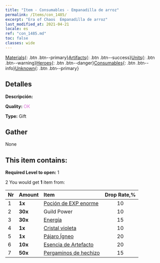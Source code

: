```yaml
---
title: "Item - Consumables - Empanadilla de arroz"
permalink: /Items/con_1485/
excerpt: "Era of Chaos  Empanadilla de arroz"
last_modified_at: 2021-04-21
locale: es
ref: "con_1485.md"
toc: false
classes: wide
---
```

 [Materials](/es/Items/){: .btn .btn--primary}[Artifacts](/es/Items/Artifacts/){: .btn .btn--success}[Units](/es/Items/Units/){: .btn .btn--warning}[Heroes](/es/Items/Heroes/){: .btn .btn--danger}[Consumables](/es/Items/Consumables/){: .btn .btn--info}[Unknown](/es/Items/Unknown/){: .btn .btn--primary}

## Detalles
 **Descripción:** 

 **Quality:** <span style="color: #DA70D6">OK</span>

 **Type:** Gift

## Gather

  None

## This item contains:

 **Required Level to open:** 1

 2 You would get **1** item  from:

  | Nr | Amount |     Item    | Drop Rate,% |
  |:---|:-------|:------------|:---------:|
  | 1 |  **1x** | [Poción de EXP enorme](/es/Items/con_703/) | 10 | 
  | 2 |  **30x** | Guild Power | 10 | 
  | 3 |  **30x** | [Energía](/es/Items/con_900/) | 15 | 
  | 4 |  **1x** | [Cristal violeta](/es/Items/con_720/) | 10 | 
  | 5 |  **1x** | [Pájaro Ígneo](/es/Items/unt_268/) | 20 | 
  | 6 |  **10x** | [Esencia de Artefacto](/es/Items/con_905/) | 20 | 
  | 7 |  **50x** | [Pergaminos de hechizo](/es/Items/con_694/) | 15 | 

